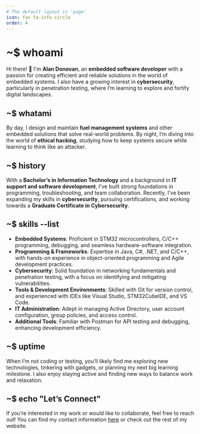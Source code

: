 ```yaml
---
# The default layout is 'page'
icon: fas fa-info-circle
order: 4
---
```


# ~$ whoami

Hi there! 👋 I'm **Alan Donovan**, an **embedded software developer** with a passion for creating efficient and reliable solutions in the world of embedded systems. I also have a growing interest in **cybersecurity**, particularly in penetration testing, where I’m learning to explore and fortify digital landscapes.

## ~$ whatami

By day, I design and maintain **fuel management systems** and other embedded solutions that solve real-world problems. By night, I’m diving into the world of **ethical hacking**, studying how to keep systems secure while learning to think like an attacker.

## ~$ history

With a **Bachelor’s in Information Technology** and a background in **IT support and software development**, I’ve built strong foundations in programming, troubleshooting, and team collaboration. Recently, I’ve been expanding my skills in **cybersecurity**, pursuing certifications, and working towards a **Graduate Certificate in Cybersecurity**.

## ~$ skills --list

- **Embedded Systems**: Proficient in STM32 microcontrollers, C/C++ programming, debugging, and seamless hardware-software integration.
- **Programming & Frameworks**: Expertise in Java, C#, .NET, and C/C++, with hands-on experience in object-oriented programming and Agile development practices.
- **Cybersecurity**: Solid foundation in networking fundamentals and penetration testing, with a focus on identifying and mitigating vulnerabilities.
- **Tools & Development Environments**: Skilled with Git for version control, and experienced with IDEs like Visual Studio, STM32CubeIDE, and VS Code.
- **IT Administration**: Adept in managing Active Directory, user account configuration, group policies, and access control.
- **Additional Tools**: Familiar with Postman for API testing and debugging, enhancing development efficiency.

## ~$ uptime

When I’m not coding or testing, you’ll likely find me exploring new technologies, tinkering with gadgets, or planning my next big learning milestone. I also enjoy staying active and finding new ways to balance work and relaxation.

## ~$ echo "Let’s Connect"

If you’re interested in my work or would like to collaborate, feel free to reach out! You can find my contact information [here](mailto:alandonovan@outlook.com.au) or check out the rest of my website.


